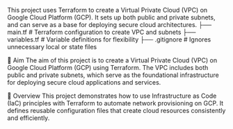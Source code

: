 This project uses Terraform to create a Virtual Private Cloud (VPC) on Google Cloud Platform (GCP).
It sets up both public and private subnets, and can serve as a base for deploying secure cloud architectures.
├── main.tf              # Terraform configuration to create VPC and subnets
├── variables.tf         # Variable definitions for flexibility
├── .gitignore           # Ignores unnecessary local or state files

🎯 Aim
The aim of this project is to create a Virtual Private Cloud (VPC) on Google Cloud Platform (GCP) using Terraform.
The VPC includes both public and private subnets, which serve as the foundational infrastructure for deploying secure cloud applications and services.

📘 Overview
This project demonstrates how to use Infrastructure as Code (IaC) principles with Terraform to automate network provisioning on GCP.
It defines reusable configuration files that create cloud resources consistently and efficiently.
